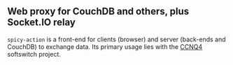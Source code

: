 Web proxy for CouchDB and others, plus Socket.IO relay
------------------------------------------------------

`spicy-action` is a front-end for clients (browser) and server (back-ends and CouchDB) to exchange data.
Its primary usage lies with the [CCNQ4](https://github.com/shimaore/ccnq4) softswitch project.
